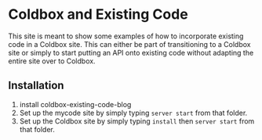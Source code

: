 # Coldbox and Existing Code
This site is meant to show some examples of how to incorporate existing code in a Coldbox site. This
can either be part of transitioning to a Coldbox site or simply to start putting an API onto existing code without
adapting the entire site over to Coldbox.

## Installation
1. install coldbox-existing-code-blog
2. Set up the mycode site by simply typing `server start` from that folder. 
3. Set up the Coldbox site by simply typing `install` then `server start` from that folder. 



